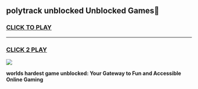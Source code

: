 
## polytrack unblocked Unblocked Games👋
<h3>
<a href="https://premium.freeplayer.one?title=polytrack_unblocked&ref=16F">CLICK TO PLAY</a></h3>
<hr>

<h3>
<a href="https://premium.freeplayer.one?title=polytrack_unblocked&ref=16F">CLICK 2 PLAY</a>
  
</h3>

<a href="https://premium.freeplayer.one?title=polytrack_unblocked&ref=16F/"><img src="https://clearcache.store/games.png"></a>


**worlds hardest game unblocked: Your Gateway to Fun and Accessible Online Gaming**
